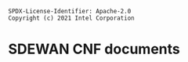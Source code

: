 ```
SPDX-License-Identifier: Apache-2.0
Copyright (c) 2021 Intel Corporation
```

# SDEWAN CNF documents
